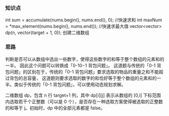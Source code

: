 ### 知识点
int sum = accumulate(nums.begin(), nums.end(), 0);                   //快速求和
int maxNum = *max_element(nums.begin(), nums.end());                 //快速求最大值
vector<vector<int>> dp(n, vector<int>(target + 1, 0));               创建二维数组
### 思路

判断是否可以从数组中选出一些数字，使得这些数字的和等于整个数组的元素和的一半。
因此这个问题可以转换成「0-10−1 背包问题」。
这道题与传统的「0-1 背包问题」的区别在于，传统的「0-1 背包问题」要求选取的物品的重量之和不能超过背包的总容量，
这道题则要求选取的数字的和恰好等于整个数组的元素和的一半。类似于传统的「0-1 背包问题」，可以使用动态规划求解。



二维数组 dp，包含 n 行 target+1 列，其中 dp[i][j] 表示从数组的 [0,i] 下标范围内选取若干个正整数（可以是 0 个），是否存在一种选取方案使得被选取的正整数的和等于 j。初始时，dp 中的全部元素都是 false。


